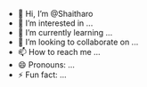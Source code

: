 - 👋 Hi, I’m @Shaitharo
- 👀 I’m interested in ...
- 🌱 I’m currently learning ...
- 💞️ I’m looking to collaborate on ...
- 📫 How to reach me ...
- 😄 Pronouns: ...
- ⚡ Fun fact: ...

<!---
Shaitharo/Shaitharo is a ✨ special ✨ repository because its `README.md` (this file) appears on your GitHub profile.
You can click the Preview link to take a look at your changes.
--->
